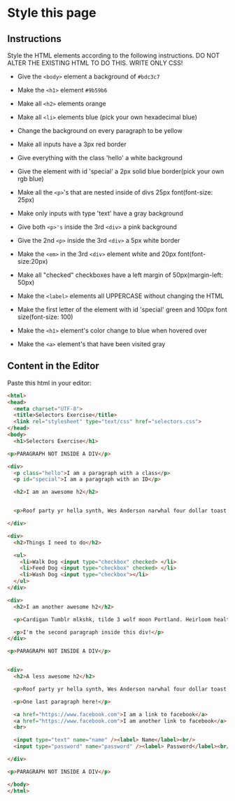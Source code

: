 # Style this page

## Instructions

Style the HTML elements according to the following instructions. 
DO NOT ALTER THE EXISTING HTML TO DO THIS. WRITE ONLY CSS!

- Give the `<body>` element a background of `#bdc3c7`

- Make the `<h1>` element `#9b59b6`

- Make all `<h2>` elements orange

- Make all `<li>` elements blue (pick your own hexadecimal blue)

- Change the background on every paragraph to be yellow

- Make all inputs have a 3px red border

- Give everything with the class 'hello' a white background

- Give the element with id 'special' a 2px solid blue border(pick your own rgb blue)

- Make all the `<p>`'s that are nested inside of divs 25px font(font-size: 25px)

- Make only inputs with type 'text' have a gray background 

- Give both `<p>'s` inside the 3rd `<div>` a pink background

- Give the 2nd `<p>` inside the 3rd `<div>` a 5px white border

- Make the `<em>` in the 3rd `<div>` element white and 20px font(font-size:20px) 

- Make all "checked" checkboxes have a left margin of 50px(margin-left: 50px)

- Make the `<label>` elements all UPPERCASE without changing the HTML

- Make the first letter of the element with id 'special' green and 100px font size(font-size: 100)

- Make the `<h1>` element's color change to blue when hovered over 

- Make the `<a>` element's that have been visited gray 

## Content in the Editor

Paste this html in your editor:

```html
<html>
<head>
  <meta charset="UTF-8">
  <title>Selectors Exercise</title>
  <link rel="stylesheet" type="text/css" href="selectors.css">
</head>
<body>
  <h1>Selectors Exercise</h1>

<p>PARAGRAPH NOT INSIDE A DIV</p>

<div>
  <p class="hello">I am a paragraph with a class</p>
  <p id="special">I am a paragraph with an ID</p>

  <h2>I am an awesome h2</h2>


  <p>Roof party yr hella synth, Wes Anderson narwhal four dollar toast before they sold out retro lo-fi. Austin iPhone pop-up farm-to-table, PBR&B McSweeney's ennui messenger bag distillery before they sold out Portland wolf fanny pack YOLO. Locavore slow-carb trust fund farm-to-table. Pinterest gastropub lo-fi, McSweeney's trust fund VHS shabby chic ugh Austin twee. Messenger bag banjo lumbersexual, whatever 3 wolf moon normcore. Pug pack 3 wolf moon, typewriter organic chia mustache scenester seitan shabby chic Blue Bottle salvia ugh iPhone.Pack Williamsburg direct trade, cold-pressed disrupt flannel listicle health goth asymmetrical freegan mixtape street art pour-over whatever.</p>

</div>

<div>
  <h2>Things I need to do</h2>

  <ul>
    <li>Walk Dog <input type="checkbox" checked> </li>
    <li>Feed Dog <input type="checkbox" checked> </li>
    <li>Wash Dog <input type="checkbox"></li>
  </ul>
</div>

<div>
  <h2>I am another awesome h2</h2>

  <p>Cardigan Tumblr mlkshk, tilde 3 wolf moon Portland. Heirloom health goth taxidermy blog lo-fi selfies, post-ironic master cleanse fingerstache normcore. Kickstarter plaid twee, bespoke single-origin coffee sustainable lo-fi vinyl Pinterest pork belly <em>cronut skateboard</em> 3 wolf moon. Normcore single-origin coffee salvia, bespoke Austin swag Godard before they sold out kogi disrupt locavore. Shoreditch Vice, artisan American Apparel master cleanse yr salvia vegan. Bespoke letterpress heirloom kale chips deep v four loko. Lomo sustainable put a bird on it trust fund post-ironic</p>

  <p>I'm the second paragraph inside this div!</p>
</div>

<p>PARAGRAPH NOT INSIDE A DIV</p>


<div>
  <h2>A less awesome h2</h2>

  <p>Roof party yr hella synth, Wes Anderson narwhal four dollar toast before they sold out retro lo-fi. Austin iPhone pop-up farm-to-table, PBR&B McSweeney's ennui messenger bag distillery before they sold out Portland wolf pack YOLO. Locavore slow-carb trust fund farm-to-table. Pinterest gastropub lo-fi, McSweeney's trust fund VHS shabby chic ugh Austin twee. Messenger bag banjo lumbersexual, whatever 3 wolf moon normcore. Pug pack 3 wolf moon, typewriter organic chia mustache scenester seitan chic Blue Bottle salvia ugh iPhone. Pack Williamsburg direct trade, cold-pressed disrupt flannel listicle health goth asymmetrical freegan mixtape street art pour-over whatever</p>

  <p>One last paragraph here!</p>

  <a href="https://www.facebook.com">I am a link to facebook</a>
  <a href="https://www.facebook.com">I am another link to facebook</a>
  <br>

  <input type="text" name="name" /><label> Name</label><br/>
  <input type="password" name="password" /><label> Password</label><br/>

</div>

<p>PARAGRAPH NOT INSIDE A DIV</p>

</body>
</html>
```
